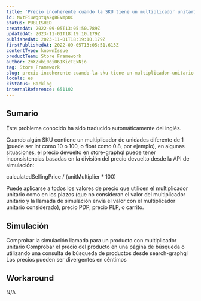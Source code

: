 ```yaml
---
title: 'Precio incoherente cuando la SKU tiene un multiplicador unitario distinto de 1'
id: NVtFiuWgptqa2gBEVmpOC
status: PUBLISHED
createdAt: 2022-09-05T13:05:50.789Z
updatedAt: 2023-11-01T18:19:10.179Z
publishedAt: 2023-11-01T18:19:10.179Z
firstPublishedAt: 2022-09-05T13:05:51.613Z
contentType: knownIssue
productTeam: Store Framework
author: 2mXZkbi0oi061KicTExNjo
tag: Store Framework
slug: precio-incoherente-cuando-la-sku-tiene-un-multiplicador-unitario-distinto-de-1
locale: es
kiStatus: Backlog
internalReference: 651102
---
```


## Sumario

<div class="alert alert-info">
  <p>Este problema conocido ha sido traducido automáticamente del inglés.</p>
</div>


Cuando algún SKU contiene un multiplicador de unidades diferente de 1 (puede ser int como 10 o 100, o float como 0.8, por ejemplo), en algunas situaciones, el precio devuelto en store-graphql puede tener inconsistencias basadas en la división del precio devuelto desde la API de simulación:

calculatedSellingPrice / (unitMultiplier * 100)

Puede aplicarse a todos los valores de precio que utilicen el multiplicador unitario como en los plazos (que no consideran el valor del multiplicador unitario y la llamada de simulación envía el valor con el multiplicador unitario considerado), precio PDP, precio PLP, o carrito.


##

## Simulación


Comprobar la simulación llamada para un producto con multiplicador unitario
Comprobar el precio del producto en una página de búsqueda o utilizando una consulta de búsqueda de productos desde search-graphql
Los precios pueden ser divergentes en céntimos


##

## Workaround


N/A





